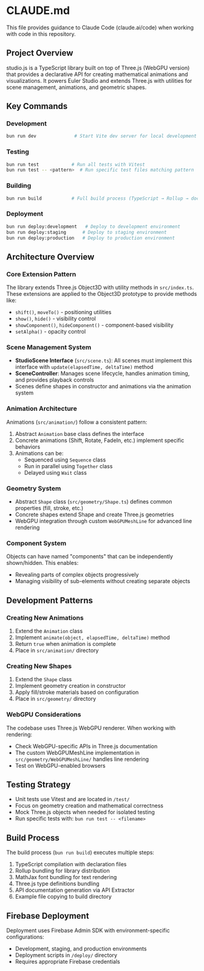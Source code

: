 # CLAUDE.md

This file provides guidance to Claude Code (claude.ai/code) when working with code in this repository.

## Project Overview

studio.js is a TypeScript library built on top of Three.js (WebGPU version) that provides a declarative API for creating mathematical animations and visualizations. It powers Euler Studio and extends Three.js with utilities for scene management, animations, and geometric shapes.

## Key Commands

### Development
```bash
bun run dev              # Start Vite dev server for local development
```

### Testing
```bash
bun run test            # Run all tests with Vitest
bun run test -- <pattern>  # Run specific test files matching pattern
```

### Building
```bash
bun run build           # Full build process (TypeScript → Rollup → docs → examples)
```

### Deployment
```bash
bun run deploy:development   # Deploy to development environment
bun run deploy:staging      # Deploy to staging environment  
bun run deploy:production   # Deploy to production environment
```

## Architecture Overview

### Core Extension Pattern
The library extends Three.js Object3D with utility methods in `src/index.ts`. These extensions are applied to the Object3D prototype to provide methods like:
- `shift()`, `moveTo()` - positioning utilities
- `show()`, `hide()` - visibility control  
- `showComponent()`, `hideComponent()` - component-based visibility
- `setAlpha()` - opacity control

### Scene Management System
- **StudioScene Interface** (`src/scene.ts`): All scenes must implement this interface with `update(elapsedTime, deltaTime)` method
- **SceneController**: Manages scene lifecycle, handles animation timing, and provides playback controls
- Scenes define shapes in constructor and animations via the animation system

### Animation Architecture
Animations (`src/animation/`) follow a consistent pattern:
1. Abstract `Animation` base class defines the interface
2. Concrete animations (Shift, Rotate, FadeIn, etc.) implement specific behaviors
3. Animations can be:
   - Sequenced using `Sequence` class
   - Run in parallel using `Together` class
   - Delayed using `Wait` class

### Geometry System
- Abstract `Shape` class (`src/geometry/Shape.ts`) defines common properties (fill, stroke, etc.)
- Concrete shapes extend Shape and create Three.js geometries
- WebGPU integration through custom `WebGPUMeshLine` for advanced line rendering

### Component System
Objects can have named "components" that can be independently shown/hidden. This enables:
- Revealing parts of complex objects progressively
- Managing visibility of sub-elements without creating separate objects

## Development Patterns

### Creating New Animations
1. Extend the `Animation` class
2. Implement `animate(object, elapsedTime, deltaTime)` method
3. Return `true` when animation is complete
4. Place in `src/animation/` directory

### Creating New Shapes
1. Extend the `Shape` class
2. Implement geometry creation in constructor
3. Apply fill/stroke materials based on configuration
4. Place in `src/geometry/` directory

### WebGPU Considerations
The codebase uses Three.js WebGPU renderer. When working with rendering:
- Check WebGPU-specific APIs in Three.js documentation
- The custom WebGPUMeshLine implementation in `src/geometry/WebGPUMeshLine/` handles line rendering
- Test on WebGPU-enabled browsers

## Testing Strategy
- Unit tests use Vitest and are located in `/test/`
- Focus on geometry creation and mathematical correctness
- Mock Three.js objects when needed for isolated testing
- Run specific tests with: `bun run test -- <filename>`

## Build Process
The build process (`bun run build`) executes multiple steps:
1. TypeScript compilation with declaration files
2. Rollup bundling for library distribution
3. MathJax font bundling for text rendering
4. Three.js type definitions bundling
5. API documentation generation via API Extractor
6. Example file copying to build directory

## Firebase Deployment
Deployment uses Firebase Admin SDK with environment-specific configurations:
- Development, staging, and production environments
- Deployment scripts in `/deploy/` directory
- Requires appropriate Firebase credentials